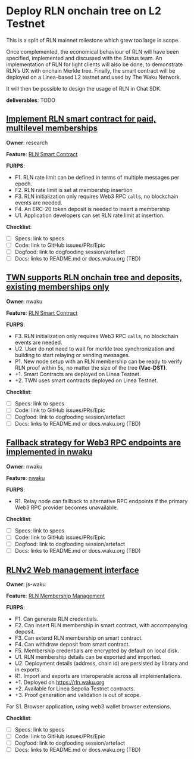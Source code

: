 # Deploy RLN onchain tree on L2 Testnet

This is a split of RLN mainnet milestone which grew too large in scope.

Once complemented, the economical behaviour of RLN will have been specified,
implemented and discussed with the Status team.
An implementation of RLN for light clients will also be done, to demonstrate RLN’s UX with onchain Merkle tree.
Finally, the smart contract will be deployed on a Linea-based L2 testnet and used by The Waku Network.

It will then be possible to design the usage of RLN in Chat SDK.

**deliverables**: TODO

## [Implement RLN smart contract for paid, multilevel memberships](https://github.com/waku-org/pm/issues/228)

**Owner**: research

**Feature**: [RLN Smart Contract](/FURPS/core/rln_smart_contract.md)

**FURPS**:

- F1. RLN rate limit can be defined in terms of multiple messages per epoch.
- F2. RLN rate limit is set at membership insertion
- F3. RLN initialization only requires Web3 RPC `call`s, no blockchain events are needed.
- F4. An ERC-20 token deposit is needed to insert a membership
- U1. Application developers can set RLN rate limit at insertion.

**Checklist**:
- [ ] Specs: link to specs
- [ ] Code: link to GitHub issues/PRs/Epic
- [ ] Dogfood: link to dogfooding session/artefact
- [ ] Docs: links to README.md or docs.waku.org (TBD)

## [TWN supports RLN onchain tree and deposits, existing memberships only](https://github.com/waku-org/pm/issues/286)

**Owner**: nwaku

**Feature**: [RLN Smart Contract](/FURPS/core/rln_smart_contract.md)

**FURPS**:

- F3. RLN initialization only requires Web3 RPC `call`s, no blockchain events are needed.
- U2. User do not need to wait for merkle tree synchronization and building to start relaying
  or sending messages.
- P1. New node setup with an RLN membership can be ready to verify RLN proof within 5s,
  no matter the size of the tree **(Vac-DST)**.
- +1. Smart Contracts are deployed on Linea Testnet.
- +2. TWN uses smart contracts deployed on Linea Testnet.

**Checklist**:
- [ ] Specs: link to specs
- [ ] Code: link to GitHub issues/PRs/Epic
- [ ] Dogfood: link to dogfooding session/artefact
- [ ] Docs: links to README.md or docs.waku.org (TBD)

## [Fallback strategy for Web3 RPC endpoints are implemented in nwaku]()

**Owner**: nwaku

**Feature**: [nwaku](/FURPS/application/nwaku.md)

**FURPS**:

- R1. Relay node can fallback to alternative RPC endpoints
  if the primary Web3 RPC provider becomes unavailable.

**Checklist**:
- [ ] Specs: link to specs
- [ ] Code: link to GitHub issues/PRs/Epic
- [ ] Dogfood: link to dogfooding session/artefact
- [ ] Docs: links to README.md or docs.waku.org (TBD)

## [RLNv2 Web management interface](https://github.com/waku-org/pm/issues/281)

**Owner**: js-waku

**Feature**: [RLN Membership Management](/FURPS/application/rln_membership_management.md)

**FURPS**:

- F1. Can generate RLN credentials.
- F2. Can insert RLN membership in smart contract, with accompanying deposit.
- F3. Can extend RLN membership on smart contract.
- F4. Can withdraw deposit from smart contract.
- F5. Membership credentials are encrypted by default on local disk.
- U1. RLN membership details can be exported and imported.
- U2. Deployment details (address, chain id) are persisted by library and in exports.
- R1. Import and exports are interoperable across all implementations.
- +1. Deployed on https://rln.waku.org
- +2. Available for Linea Sepolia Testnet contracts.
- +3. Proof generation and validation is out of scope.

For S1. Browser application, using web3 wallet browser extensions.

**Checklist**:
- [ ] Specs: link to specs
- [ ] Code: link to GitHub issues/PRs/Epic
- [ ] Dogfood: link to dogfooding session/artefact
- [ ] Docs: links to README.md or docs.waku.org (TBD)
